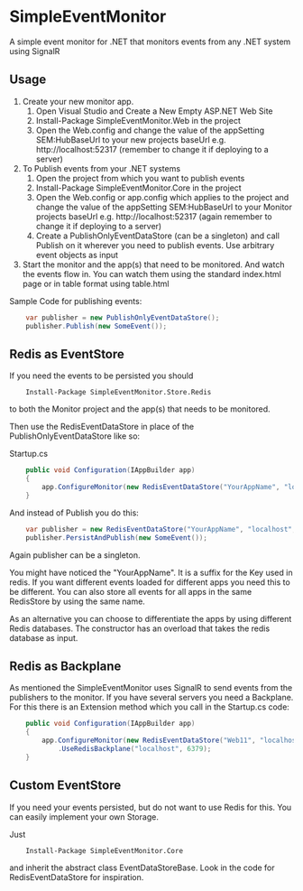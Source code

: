 # SimpleEventMonitor

A simple event monitor for .NET that monitors events from any .NET system using SignalR

## Usage

1. Create your new monitor app. 
    1. Open Visual Studio and Create a New Empty ASP.NET Web Site
    1. Install-Package SimpleEventMonitor.Web in the project
    1. Open the Web.config and change the value of the appSetting SEM:HubBaseUrl to your new projects baseUrl e.g. http://localhost:52317 (remember to change it if deploying to a server)
1. To Publish events from your .NET systems
	1. Open the project from which you want to publish events
	1. Install-Package SimpleEventMonitor.Core in the project
	1. Open the Web.config or app.config which applies to the project and change the value of the appSetting SEM:HubBaseUrl to your Monitor projects baseUrl e.g. http://localhost:52317 (again remember to change it if deploying to a server)
	1. Create a PublishOnlyEventDataStore (can be a singleton) and call Publish on it wherever you need to publish events. Use arbitrary event objects as input
1. Start the monitor and the app(s) that need to be monitored. And watch the events flow in. You can watch them using the standard index.html page or in table format using table.html	

Sample Code for publishing events:

``` csharp 
    var publisher = new PublishOnlyEventDataStore();
    publisher.Publish(new SomeEvent());
```

## Redis as EventStore

If you need the events to be persisted you should 

```
    Install-Package SimpleEventMonitor.Store.Redis
```

to both the Monitor project and the app(s) that needs to be monitored.

Then use the RedisEventDataStore in place of the PublishOnlyEventDataStore like so:

Startup.cs

``` csharp 
    public void Configuration(IAppBuilder app)
    {
        app.ConfigureMonitor(new RedisEventDataStore("YourAppName", "localhost", 6379));
    }
```

And instead of Publish you do this:

``` csharp 
    var publisher = new RedisEventDataStore("YourAppName", "localhost", 6379);
    publisher.PersistAndPublish(new SomeEvent());
```

Again publisher can be a singleton.

You might have noticed the "YourAppName". It is a suffix for the Key used in redis. If you want different events loaded for different apps you need this to be different. You can also store all events for all apps in the same RedisStore by using the same name. 

As an alternative you can choose to differentiate the apps by using different Redis databases. The constructor has an overload that takes the redis database as input.

## Redis as Backplane

As mentioned the SimpleEventMonitor uses SignalR to send events from the publishers to the monitor. If you have several servers you need a Backplane. For this there is an Extension method which you call in the Startup.cs code:

``` csharp 
    public void Configuration(IAppBuilder app)
    {
        app.ConfigureMonitor(new RedisEventDataStore("Web11", "localhost", 6379))
            .UseRedisBackplane("localhost", 6379);
    }
```

## Custom EventStore

If you need your events persisted, but do not want to use Redis for this. You can easily implement your own Storage.

Just
```
    Install-Package SimpleEventMonitor.Core
```
and inherit the abstract class EventDataStoreBase. Look in the code for RedisEventDataStore for inspiration.







